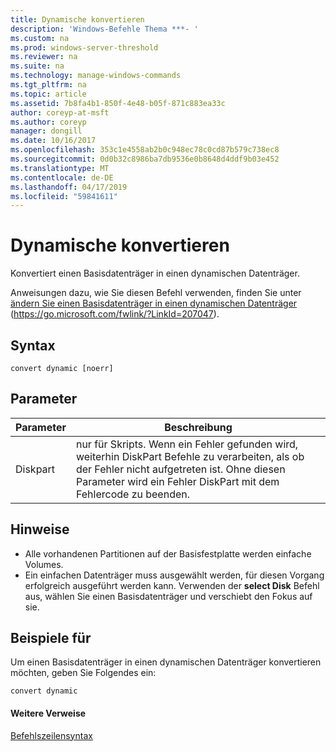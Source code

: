 ```yaml
---
title: Dynamische konvertieren
description: 'Windows-Befehle Thema ***- '
ms.custom: na
ms.prod: windows-server-threshold
ms.reviewer: na
ms.suite: na
ms.technology: manage-windows-commands
ms.tgt_pltfrm: na
ms.topic: article
ms.assetid: 7b8fa4b1-850f-4e48-b05f-871c883ea33c
author: coreyp-at-msft
ms.author: coreyp
manager: dongill
ms.date: 10/16/2017
ms.openlocfilehash: 353c1e4558ab2b0c948ec78c0cd87b579c738ec8
ms.sourcegitcommit: 0d0b32c8986ba7db9536e0b8648d4ddf9b03e452
ms.translationtype: MT
ms.contentlocale: de-DE
ms.lasthandoff: 04/17/2019
ms.locfileid: "59841611"
---
```

# <a name="convert-dynamic"></a>Dynamische konvertieren



Konvertiert einen Basisdatenträger in einen dynamischen Datenträger.

Anweisungen dazu, wie Sie diesen Befehl verwenden, finden Sie unter [ändern Sie einen Basisdatenträger in einen dynamischen Datenträger](https://go.microsoft.com/fwlink/?LinkId=207047) (https://go.microsoft.com/fwlink/?LinkId=207047).

## <a name="syntax"></a>Syntax

```
convert dynamic [noerr]
```

## <a name="parameters"></a>Parameter

|Parameter|Beschreibung|
|---------|-----------|
|Diskpart|nur für Skripts. Wenn ein Fehler gefunden wird, weiterhin DiskPart Befehle zu verarbeiten, als ob der Fehler nicht aufgetreten ist. Ohne diesen Parameter wird ein Fehler DiskPart mit dem Fehlercode zu beenden.|

## <a name="remarks"></a>Hinweise

-   Alle vorhandenen Partitionen auf der Basisfestplatte werden einfache Volumes.
-   Ein einfachen Datenträger muss ausgewählt werden, für diesen Vorgang erfolgreich ausgeführt werden kann. Verwenden der **select Disk** Befehl aus, wählen Sie einen Basisdatenträger und verschiebt den Fokus auf sie.

## <a name="BKMK_examples"></a>Beispiele für

Um einen Basisdatenträger in einen dynamischen Datenträger konvertieren möchten, geben Sie Folgendes ein:
```
convert dynamic
```

#### <a name="additional-references"></a>Weitere Verweise

[Befehlszeilensyntax](command-line-syntax-key.md)

